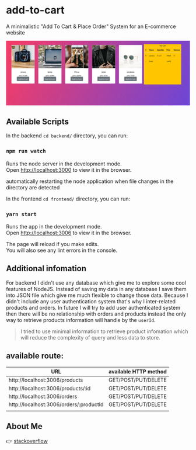 # add-to-cart

A minimalistic "Add To Cart &amp; Place Order" System for an E-commerce website

![image](https://github.com/emonhossainraihan/Notes/blob/master/images/cart.png)

## Available Scripts

In the backend `cd backend/` directory, you can run:

### `npm run watch`

Runs the node server in the development mode.<br />
Open [http://localhost:3000](http://localhost:3000) to view it in the browser.

automatically restarting the node application when file changes in the directory are detected

In the frontend `cd frontend/` directory, you can run:

### `yarn start`

Runs the app in the development mode.<br />
Open [http://localhost:3006](http://localhost:3006) to view it in the browser.

The page will reload if you make edits.<br />
You will also see any lint errors in the console.

## Additional infomation

For backend I didn't use any database which give me to explore some cool features of NodeJS. Instead of saving my data in any database I save them into JSON file
which give me much flexible to change those data. Because I didn't include any user authentication system that's why I inter-related products and orders.
In future I will try to add user authenticated system then there will be no relationship with orders and products instead the only
way to retrieve products information will handle by the `userId`.

> I tried to use minimal information to retrieve product infomation which will reduce the complexity of query and less data to store.

## available route:

| URL                                     | available HTTP method |
| --------------------------------------- | --------------------- |
| http://localhost:3006/products          | GET/POST/PUT/DELETE   |
| http://localhost:3006/products/:id      | GET/POST/PUT/DELETE   |
| http://localhost:3006/orders            | GET/POST/PUT/DELETE   |
| http://localhost:3006/orders/:productId | GET/POST/PUT/DELETE   |
|                                         |

## About Me

👉 [stackoverflow](https://stackoverflow.com/users/9138425/emonhossain)
